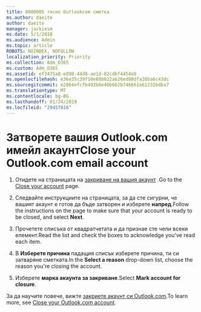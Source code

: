 ```yaml
---
title: 8000005 тясно Outlookcom сметка
ms.author: daeite
author: daeite
manager: jackiesm
ms.date: 5/1/2018
ms.audience: Admin
ms.topic: article
ROBOTS: NOINDEX, NOFOLLOW
localization_priority: Priority
ms.collection: Adm_O365
ms.custom: Adm_O365
ms.assetid: ef3475a8-e898-44d8-ae1d-82cdbf4454e8
ms.openlocfilehash: e36e35c39f10e88b022ab26ed88dfa26ba6c43dc
ms.sourcegitcommit: e2864efcfb493b6e46b662b746661a61232bdba7
ms.translationtype: MT
ms.contentlocale: bg-BG
ms.lasthandoff: 01/24/2019
ms.locfileid: "29457816"
---
```

# <a name="close-your-outlookcom-email-account"></a><span data-ttu-id="c079d-102">Затворете вашия Outlook.com имейл акаунт</span><span class="sxs-lookup"><span data-stu-id="c079d-102">Close your Outlook.com email account</span></span>

1. <span data-ttu-id="c079d-103">Отидете на страницата на [закриване на вашия акаунт](https://go.microsoft.com/fwlink/p/?linkid=845493) .</span><span class="sxs-lookup"><span data-stu-id="c079d-103">Go to the [Close your account](https://go.microsoft.com/fwlink/p/?linkid=845493) page.</span></span> 
    
2. <span data-ttu-id="c079d-104">Следвайте инструкциите на страницата, за да сте сигурни, че вашият акаунт е готов да бъде затворен и изберете **напред**.</span><span class="sxs-lookup"><span data-stu-id="c079d-104">Follow the instructions on the page to make sure that your account is ready to be closed, and select **Next**.</span></span> 
    
3. <span data-ttu-id="c079d-105">Прочетете списъка от квадратчетата и да признае сте чели всеки елемент.</span><span class="sxs-lookup"><span data-stu-id="c079d-105">Read the list and check the boxes to acknowledge you've read each item.</span></span>
    
4. <span data-ttu-id="c079d-106">В **Изберете причина** падащия списък изберете причина, ти си затваряне сметката.</span><span class="sxs-lookup"><span data-stu-id="c079d-106">In the **Select a reason** drop-down list, choose the reason you're closing the account.</span></span> 
    
5. <span data-ttu-id="c079d-107">Изберете **марка акаунта за закриване**.</span><span class="sxs-lookup"><span data-stu-id="c079d-107">Select **Mark account for closure**.</span></span> 
    
<span data-ttu-id="c079d-108">За да научите повече, вижте [закриете акаунт си Outlook.com](https://go.microsoft.com/fwlink/p/?linkid=873106)[](https://support.office.com/article/564b801e-2a47-4cb2-afa8-12ead3185038.aspx).</span><span class="sxs-lookup"><span data-stu-id="c079d-108">To learn more, see [Close your Outlook.com account](https://go.microsoft.com/fwlink/p/?linkid=873106)[](https://support.office.com/article/564b801e-2a47-4cb2-afa8-12ead3185038.aspx).</span></span>
  

